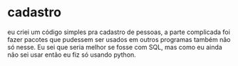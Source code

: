 # cadastro
eu criei um código simples pra cadastro de pessoas, a parte complicada foi fazer pacotes que pudessem ser usados em outros programas também não só nesse.
Eu sei que seria melhor se fosse com SQL, mas como eu ainda não sei usar então eu fiz só usando python.
